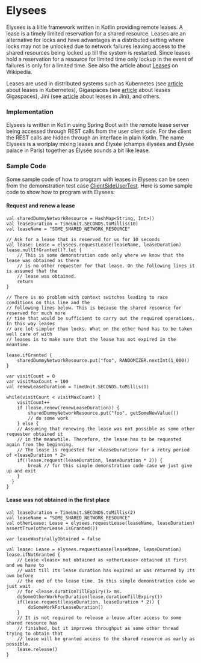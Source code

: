# Elysees

Elysees is a liltle framework written in Kotlin providing remote leases. A lease is a timely limited reservation for a shared resource. Leases are an alternative for  locks and have advantages in a distributed setting where locks may not be unlocked due to network failures leaving access to the shared resources being locked up till the system is restarted. Since leases hold a reservation for a resource for limited time only lockup in the event of failures is only for a limited time. See also the article about [Leases](https://en.wikipedia.org/wiki/Lease_(computer_science)) on Wikipedia.

Leases are used in distributed systems such as Kubernetes (see [article](https://kubernetes.io/docs/concepts/architecture/leases/) about leases in Kubernetes), Gigaspaces (see [article](https://docs.gigaspaces.com/latest/dev-java/leases-automatic-expiration.html) about leases Gigaspaces), Jini (see [article](https://river.apache.org/release-doc/3.0.0/specs/html/lease-spec.html) about leases in Jini), and others.

### Implementation

Elysees is written in Kotlin using Spring Boot with the remote lease server being accessed through REST calls from the user client side. For the client the REST calls are hidden through an interface in plain Kotlin. The name Elysees is a worlplay mixing leases and Élysée (champs élysées and Élysée palace in Paris) together as Élysée sounds a bit like lease.

### Sample Code

Some sample code of how to program with leases in Elysees can be seen from the demonstration test case [ClientSideUserTest](https://github.com/oplohmann/Elysees/blob/main/src/test/kotlin/org/objectscape/elysees/ClientSideUserTest.kt). Here is some sample code to show how to program with Elysees:


#### Request and renew a lease

```
val sharedDummyNetworkResource = HashMap<String, Int>()
val leaseDuration = TimeUnit.SECONDS.toMillis(10)
val leaseName = "SOME_SHARED_NETWORK_RESOURCE"

// Ask for a lease that is reserved for us for 10 seconds
val lease: Lease = elysees.requestLease(leaseName, leaseDuration)
lease.nullIfGranted()?.let {
    // This is some demonstration code only where we know that the lease was obtained as there
    // is no other requester for that lease. On the following lines it is assumed that the
    // lease was obtained.
    return
}

// There is no problem with context switches leading to race conditions on this line and the
// following lines below. This is because the shared resource for reserved for much more
// time that would be sufficient to carry out the required operations. In this way leases
// are lot simpler than locks. What on the other hand has to be taken well care of with
// leases is to make sure that the lease has not expired in the meantime.

lease.ifGranted {
    sharedDummyNetworkResource.put("foo", RANDOMIZER.nextInt(1_000))
}

var visitCount = 0
var visitMaxCount = 100
val renewLeaseDuration = TimeUnit.SECONDS.toMillis(1)

while(visitCount < visitMaxCount) {
    visitCount++
    if (lease.renew(renewLeaseDuration)) {
        sharedDummyNetworkResource.put("foo", getSomeNewValue())
        // do some work
    } else {
    // Assuming that renewing the lease was not possible as some other requester obtained it
    // in the meanwhile. Therefore, the lease has to be requested again from the beginning.
    // The lease is requested for <leaseDuration> for a retry period of <leaseDuration * 2>
    if(!lease.request(leaseDuration, leaseDuration * 2)) {
        break // for this simple demonstration code case we just give up and exit
    }
  }
}

```


#### Lease was not obtained in the first place

```
val leaseDuration = TimeUnit.SECONDS.toMillis(2)
val leaseName = "SOME_SHARED_NETWORK_RESOURCE"
val otherLease: Lease = elysees.requestLease(leaseName, leaseDuration)
assertTrue(otherLease.isGranted())

var leaseWasFinallyObtained = false

val lease: Lease = elysees.requestLease(leaseName, leaseDuration)
lease.ifNotGranted {
    // Lease <lease> not obtained as <otherLease> obtained it first and we have to
    // wait till its lease duration has expired or was returned by its own before
    // the end of the lease time. In this simple demonstration code we just wait
    // for <lease.durationTillExpiry()> ms.
    doSomeOtherWorkForDuration(lease.durationTillExpiry())
    if(lease.request(leaseDuration, leaseDuration * 2)) {
        doSomeWorkForLeaseDuration()
    }
    // It is not required to release a lease after access to some shared resource has
    // finished, but it improves throughput as some other thread trying to obtain that
    // lease will be granted access to the shared resource as early as possible.
    lease.release()
}
```
